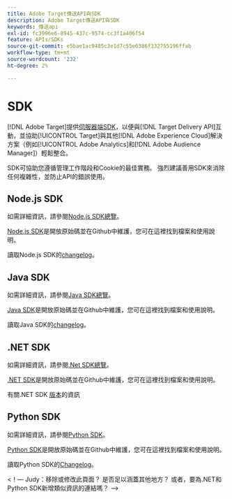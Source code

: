 ```yaml
---
title: Adobe Target傳送API與SDK
description: Adobe Target傳送API與SDK
keywords: 傳送api
exl-id: fc3996e6-8945-437c-9574-cc3f1a406f54
feature: APIs/SDKs
source-git-commit: e5bae1ac9485c3e1d7c55e6386f332755196ffab
workflow-type: tm+mt
source-wordcount: '232'
ht-degree: 2%

---
```


# SDK

[!DNL Adobe Target]提供[伺服器端SDK](../../implement/server-side/server-side-overview.md)，以便與[!DNL Target Delivery API]互動，並協助[!UICONTROL Target]與其他[!DNL Adobe Experience Cloud]解決方案（例如[!UICONTROL Adobe Analytics]和[!DNL Adobe Audience Manager]）輕鬆整合。

SDK可協助您遵循管理工作階段和Cookie的最佳實務。 強烈建議善用SDK來消除任何複雜性，並防止API的錯誤使用。

## Node.js SDK

如需詳細資訊，請參閱[Node.js SDK總覽](/help/dev/implement/server-side/node-js/overview.md)。

[Node.js SDK](https://github.com/adobe/target-nodejs-sdk)是開放原始碼並在Github中維護，您可在這裡找到檔案和使用說明。

讀取Node.js SDK的[changelog](https://github.com/adobe/target-nodejs-sdk/blob/main/CHANGELOG.md)。

## Java SDK

如需詳細資訊，請參閱[Java SDK總覽](/help/dev/implement/server-side/java/overview.md)。

[Java SDK](https://github.com/adobe/target-java-sdk)是開放原始碼並在Github中維護，您可在這裡找到檔案和使用說明。

讀取Java SDK的[changelog](https://github.com/adobe/target-java-sdk/blob/main/CHANGELOG.md)。

## .NET SDK

如需詳細資訊，請參閱[.Net SDK總覽](/help/dev/implement/server-side/net/overview.md)。

[.NET SDK](https://github.com/adobe/target-dotnet-sdk)是開放原始碼並在Github中維護，您可在這裡找到檔案和使用說明。

有關.NET SDK [版本](https://github.com/adobe/target-dotnet-sdk/releases)的資訊

## Python SDK

如需詳細資訊，請參閱[Python SDK](/help/dev/implement/server-side/python/overview.md)。

[Python SDK](https://github.com/adobe/target-python-sdk)是開放原始碼並在Github中維護，您可在這裡找到檔案和使用說明。

讀取Python SDK的[Changelog](https://github.com/adobe/target-python-sdk/blob/master/CHANGELOG.md)。

&lt;！— Judy：移除或修改此頁面？ 是否足以涵蓋其他地方？ 或者，要為.NET和Python SDK新增類似資訊的連結嗎？ —>
